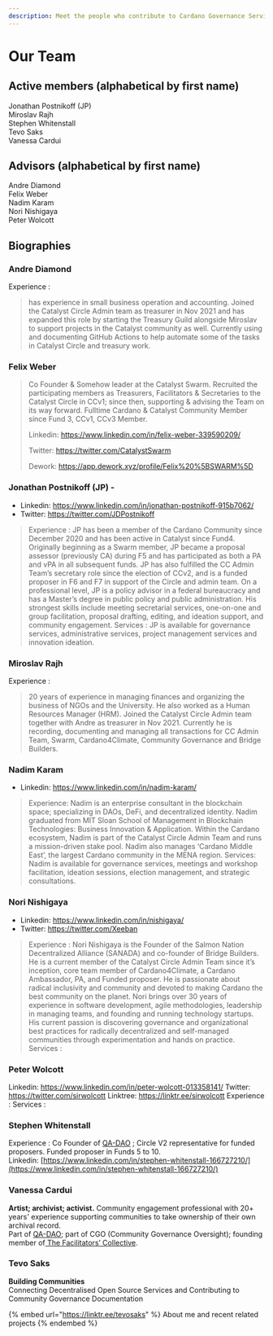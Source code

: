 ```yaml
---
description: Meet the people who contribute to Cardano Governance Services
---
```


# Our Team

## Active members (alphabetical by first name)

Jonathan Postnikoff (JP)\
Miroslav Rajh\
Stephen Whitenstall\
Tevo Saks\
Vanessa Cardui

## Advisors (alphabetical by first name)

Andre Diamond\
Felix Weber\
Nadim Karam\
Nori Nishigaya\
Peter Wolcott

## Biographies

### Andre Diamond

Experience :

> has experience in small business operation and accounting. Joined the Catalyst Circle Admin team as treasurer in Nov 2021 and has expanded this role by starting the Treasury Guild alongside Miroslav to support projects in the Catalyst community as well. Currently using and documenting GitHub Actions to help automate some of the tasks in Catalyst Circle and treasury work.

### Felix Weber

> Co Founder & Somehow leader at the Catalyst Swarm. Recruited the participating members as Treasurers, Facilitators & Secretaries to the Catalyst Circle in CCv1; since then, supporting & advising the Team on its way forward. Fulltime Cardano & Catalyst Community Member since Fund 3, CCv1, CCv3 Member.
>
> Linkedin: https://www.linkedin.com/in/felix-weber-339590209/
>
> Twitter: https://twitter.com/CatalystSwarm
>
> Dework: https://app.dework.xyz/profile/Felix%20%5BSWARM%5D

### Jonathan Postnikoff (JP) -

* Linkedin: https://www.linkedin.com/in/jonathan-postnikoff-915b7062/
* Twitter: https://twitter.com/JDPostnikoff

> Experience : JP has been a member of the Cardano Community since December 2020 and has been active in Catalyst since Fund4. Originally beginning as a Swarm member, JP became a proposal assessor (previously CA) during F5 and has participated as both a PA and vPA in all subsequent funds. JP has also fulfilled the CC Admin Team’s secretary role since the election of CCv2, and is a funded proposer in F6 and F7 in support of the Circle and admin team. On a professional level, JP is a policy advisor in a federal bureaucracy and has a Master’s degree in public policy and public administration. His strongest skills include meeting secretarial services, one-on-one and group facilitation, proposal drafting, editing, and ideation support, and community engagement. Services : JP is available for governance services, administrative services, project management services and innovation ideation.

### Miroslav Rajh

Experience :

> 20 years of experience in managing finances and organizing the business of NGOs and the University. He also worked as a Human Resources Manager (HRM). Joined the Catalyst Circle Admin team together with Andre as treasurer in Nov 2021. Currently he is recording, documenting and managing all transactions for CC Admin Team, Swarm, Cardano4Climate, Community Governance and Bridge Builders.

### Nadim Karam

* Linkedin: https://www.linkedin.com/in/nadim-karam/

> Experience: Nadim is an enterprise consultant in the blockchain space; specializing in DAOs, DeFi, and decentralized identity. Nadim graduated from MIT Sloan School of Management in Blockchain Technologies: Business Innovation & Application. Within the Cardano ecosystem, Nadim is part of the Catalyst Circle Admin Team and runs a mission-driven stake pool. Nadim also manages ‘Cardano Middle East’, the largest Cardano community in the MENA region. Services: Nadim is available for governance services, meetings and workshop facilitation, ideation sessions, election management, and strategic consultations.

### Nori Nishigaya

* Linkedin: https://www.linkedin.com/in/nishigaya/
* Twitter: https://twitter.com/Xeeban

> Experience : ​​Nori Nishigaya is the Founder of the Salmon Nation Decentralized Alliance (SANADA) and co-founder of Bridge Builders. He is a current member of the Catalyst Circle Admin Team since it’s inception, core team member of Cardano4Climate, a Cardano Ambassador, PA, and Funded proposer. He is passionate about radical inclusivity and community and devoted to making Cardano the best community on the planet. Nori brings over 30 years of experience in software development, agile methodologies, leadership in managing teams, and founding and running technology startups. His current passion is discovering governance and organizational best practices for radically decentralized and self-managed communities through experimentation and hands on practice. Services :

### Peter Wolcott

Linkedin: https://www.linkedin.com/in/peter-wolcott-013358141/ Twitter: https://twitter.com/sirwolcott Linktree: https://linktr.ee/sirwolcott Experience : Services :

### Stephen Whitenstall

Experience : Co Founder of [QA-DAO](https://qadao.io/) ; Circle V2 representative for funded proposers. Funded proposer in Funds 5 to 10.\
Linkedin: [https://www.linkedin.com/in/stephen-whitenstall-166727210/](https://www.linkedin.com/in/stephen-whitenstall-166727210/)

### Vanessa Cardui

**Artist; archivist; activist.** Community engagement professional with 20+ years' experience supporting communities to take ownership of  their own archival record. \
Part of [QA-DAO](https://qadao.io/); part of CGO (Community Governance Oversight); founding member of[ The Facilitators’ Collective](https://thefacilitatorscollective.wordpress.com/).

### Tevo Saks

**Building Communities**\
Connecting Decentralised Open Source Services and Contributing to Community Governance Documentation

{% embed url="https://linktr.ee/tevosaks" %}
About me and recent related projects
{% endembed %}

